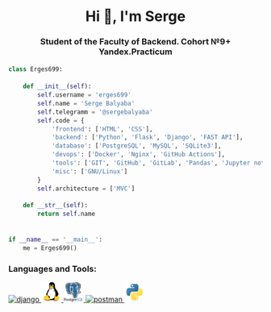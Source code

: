 <h1 align="center">Hi 👋, I'm Serge</h1>
<h3 align="center">Student of the Faculty of Backend. Cohort №9+ Yandex.Practicum</h3>

```Python
class Erges699:

    def __init__(self):
        self.username = 'erges699'
        self.name = 'Serge Balyaba'
        self.telegramm = '@sergebalyaba'
        self.code = {
            'frontend': ['HTML', 'CSS'],
            'backend': ['Python', 'Flask', 'Django', 'FAST API'],
            'database': ['PostgreSQL', 'MySQL', 'SQLite3'],
            'devops': ['Docker', 'Nginx', 'GitHub Actions'],
            'tools': ['GIT', 'GitHub', 'GitLab', 'Pandas', 'Jupyter notebook', 'SQLAlchemy'],
            'misc': ['GNU/Linux']
        }
        self.architecture = ['MVC']

    def __str__(self):
        return self.name


if __name__ == '__main__':
    me = Erges699()
```

<h3 align="left">Languages and Tools:</h3>
<p align="left"> <a href="https://www.djangoproject.com/" target="_blank" rel="noreferrer"> <img src="https://cdn.worldvectorlogo.com/logos/django.svg" alt="django" width="40" height="40"/> </a> <a href="https://www.linux.org/" target="_blank" rel="noreferrer"> <img src="https://raw.githubusercontent.com/devicons/devicon/master/icons/linux/linux-original.svg" alt="linux" width="40" height="40"/> </a> <a href="https://www.postgresql.org" target="_blank" rel="noreferrer"> <img src="https://raw.githubusercontent.com/devicons/devicon/master/icons/postgresql/postgresql-original-wordmark.svg" alt="postgresql" width="40" height="40"/> </a> <a href="https://postman.com" target="_blank" rel="noreferrer"> <img src="https://www.vectorlogo.zone/logos/getpostman/getpostman-icon.svg" alt="postman" width="40" height="40"/> </a> <a href="https://www.python.org" target="_blank" rel="noreferrer"> <img src="https://raw.githubusercontent.com/devicons/devicon/master/icons/python/python-original.svg" alt="python" width="40" height="40"/> </a> </p>



